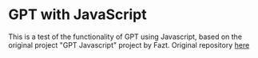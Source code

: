 # GPT with JavaScript

This is a test of the functionality of GPT using Javascript, based on the original project "GPT Javascript" project by Fazt. Original repository [here](https://github.com/fazt/gpt-javascript)
